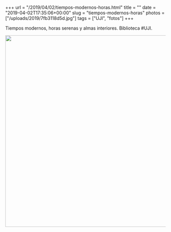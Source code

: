 +++
url = "/2019/04/02/tiempos-modernos-horas.html"
title = ""
date = "2019-04-02T17:35:06+00:00"
slug = "tiempos-modernos-horas"
photos = ["/uploads/2019/7fb3118d5d.jpg"]
tags = ["UJI", "fotos"]
+++

Tiempos modernos, horas serenas y almas interiores. Biblioteca #UJI.

<img src="/uploads/2019/7fb3118d5d.jpg" width="600" height="600" alt="" />
